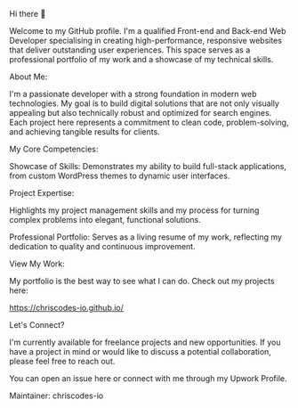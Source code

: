 Hi there 👋

Welcome to my GitHub profile. I'm a qualified Front-end and Back-end Web Developer specialising in creating high-performance, responsive websites that deliver outstanding user experiences. This space serves as a professional portfolio of my work and a showcase of my technical skills.

About Me:

I'm a passionate developer with a strong foundation in modern web technologies. My goal is to build digital solutions that are not only visually appealing but also technically robust and optimized for search engines. Each project here represents a commitment to clean code, problem-solving, and achieving tangible results for clients.

My Core Competencies:

Showcase of Skills: Demonstrates my ability to build full-stack applications, from custom WordPress themes to dynamic user interfaces.

Project Expertise:

Highlights my project management skills and my process for turning complex problems into elegant, functional solutions.

Professional Portfolio: Serves as a living resume of my work, reflecting my dedication to quality and continuous improvement.

View My Work:

My portfolio is the best way to see what I can do. Check out my projects here:

https://chriscodes-io.github.io/

Let's Connect?

I'm currently available for freelance projects and new opportunities. If you have a project in mind or would like to discuss a potential collaboration, please feel free to reach out.

You can open an issue here or connect with me through my Upwork Profile.

Maintainer: chriscodes-io
